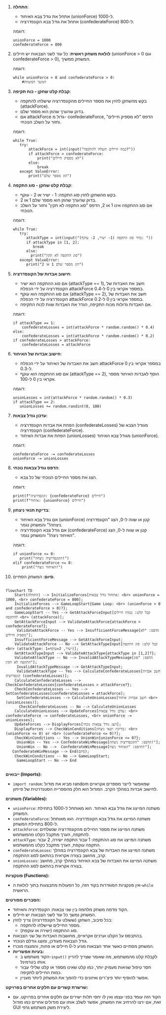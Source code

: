 ## <algorithm>
1. **התחלה**:
   - אתחל את גודל צבא האיחוד (unionForce) ל-1000.
   - אתחל את גודל צבא הקונפדרציה (confederateForce) ל-800.
   
   דוגמה:
   ```
   unionForce = 1000
   confederateForce = 800
   ```
2. **לולאת משחק ראשית**: כל עוד לשני הצבאות יש חיילים (unionForce > 0 וגם confederateForce > 0), המשחק ממשיך.
    
   דוגמה:
   ```
   while unionForce > 0 and confederateForce > 0:
       #המשך המשחק
   ```
3.  **קבלת קלט שחקן - כוח תקיפה**:
    - בקש מהשחקן להזין את מספר החיילים מהקונפדרציה שישלחו להתקפה (attackForce).
    - בדוק שהערך שהוזן הוא מספר שלם.
    - אם attackForce גדול מ- confederateForce, הדפס "לא מספיק חיילים" וחזור על השלב הנוכחי.
    
    דוגמה:
    ```
    while True:
       try:
           attackForce = int(input("כמה חיילים תשלח להתקפה?"))
           if attackForce > confederateForce:
               print("לא מספיק חיילים")
           else:
               break
       except ValueError:
           print("הזן מספר שלם")
    ```
4.  **קבלת קלט שחקן - סוג התקפה**:
    - בקש מהשחקן להזין סוג התקפה: 1 - ישיר או 2 - עוקף.
    - בדוק שהערך שהוזן הוא מספר שלם 1 או 2.
    - אם סוג ההתקפה אינו 1 או 2, הדפס "סוג התקפה לא תקין" וחזור על השלב הנוכחי.

    דוגמה:
    ```
    while True:
       try:
          attackType = int(input("בחר סוג התקפה (1- ישיר, 2- עוקף): "))
          if attackType in [1, 2]:
             break
          else:
            print("סוג התקפה לא תקין")
       except ValueError:
          print("הזן מספר שלם 1 או 2")
    ```
5. **חישוב אבדות של הקונפדרציה**:
   - אם סוג ההתקפה הוא ישיר (attackType == 1), חשב את האבדות של הקונפדרציה על ידי הכפלת attackForce במספר אקראי בין 0 ל-0.4.
   - אם סוג ההתקפה הוא עוקף (attackType == 2), חשב את האבדות של הקונפדרציה על ידי הכפלת attackForce במספר אקראי בין 0 ל-0.2.
   - אם האבדות גדולות מכוח התקיפה, הגדר את האבדות שוות לכוח התקיפה.
   
   דוגמה:
   ```
   if attackType == 1:
       confederateLosses = int(attackForce * random.random() * 0.4)
   else:
       confederateLosses = int(attackForce * random.random() * 0.2)
   if confederateLosses > attackForce:
       confederateLosses = attackForce
   ```
6. **חישוב אבדות של האיחוד**:
   - חשב את האבדות של האיחוד על ידי הכפלת attackForce במספר אקראי בין 0 ל-0.3.
   - אם סוג ההתקפה הוא עוקף (attackType == 2), הוסף לאבדות האיחוד מספר אקראי בין 0 ל-100.
   
   דוגמה:
   ```
   unionLosses = int(attackForce * random.random() * 0.3)
   if attackType == 2:
      unionLosses += random.randint(0, 100)
   ```
7. **עדכון גודל צבאות**:
   - הפחת את אבדות הקונפדרציה (confederateLosses) מגודל הצבא של הקונפדרציה (confederateForce).
   - הפחת את אבדות האיחוד (unionLosses) מגודל צבא האיחוד (unionForce).
   
   דוגמה:
   ```
   confederateForce -= confederateLosses
   unionForce -= unionLosses
   ```
8. **הדפס גודל צבאות נוכחי**:
    - הצג את מספר החיילים הנוכחי של כל צבא.
    
    דוגמה:
    ```
    print(f"קונפדרציה: {confederateForce} חיילים")
    print(f"איחוד: {unionForce} חיילים")
    ```
9. **בדיקת תנאי ניצחון**:
   - אם גודל צבא האיחוד (unionForce) קטן או שווה ל-0, הצג "הקונפדרציה ניצחה!" והמשחק נגמר.
   - אם גודל צבא הקונפדרציה (confederateForce) קטן או שווה ל-0, הצג "האיחוד ניצח!" והמשחק נגמר.
    
    דוגמה:
    ```
    if unionForce <= 0:
       print("הקונפדרציה ניצחה!")
    elif confederateForce <= 0:
        print("האיחוד ניצח!")
    ```
10. **סיום**: המשחק הסתיים.

## <mermaid>
```mermaid
flowchart TD
    Start(התחלה) --> InitializeForces[אתחול גודל צבאות: <br> unionForce = 1000, <br> confederateForce = 800];
    InitializeForces --> GameLoopStart{Game Loop: <br> (unionForce > 0 and confederateForce > 0)?};
    GameLoopStart -- Yes --> GetAttackForceInput[קבל קלט: כמות חיילים להתקפה <br> (attackForce)];
    GetAttackForceInput --> ValidateAttackForce{attackForce > confederateForce?};
     ValidateAttackForce -- Yes --> InsufficientForceMessage[הדפס: "לא מספיק חיילים"];
    InsufficientForceMessage --> GetAttackForceInput;
    ValidateAttackForce -- No --> GetAttackTypeInput[קבל קלט: סוג התקפה <br> (attackType: 1=ישיר, 2=עוקף)];
    GetAttackTypeInput --> ValidateAttackType{attackType in [1,2]?};
    ValidateAttackType -- No --> InvalidAttackTypeMessage[הדפס: "סוג התקפה לא תקין"];
     InvalidAttackTypeMessage --> GetAttackTypeInput;
     ValidateAttackType -- Yes --> CalculateConfederateLosses[חשב אבדות קונפדרציה (confederateLosses)];
    CalculateConfederateLosses --> CheckConfederateLosses{confederateLosses > attackForce?};
    CheckConfederateLosses -- Yes --> SetConfederateLosses[confederateLosses = attackForce];
     SetConfederateLosses --> CalculateUnionLosses[חשב אבדות איחוד <br> (unionLosses)];
      CheckConfederateLosses -- No --> CalculateUnionLosses
    CalculateUnionLosses --> UpdateForces[עדכן גודל צבאות: <br> confederateForce -= confederateLosses, <br> unionForce -= unionLosses];
    UpdateForces --> DisplayForces[הצג גודל צבאות נוכחי];
    DisplayForces --> CheckWinConditions[בדיקת תנאי ניצחון: <br> (unionForce <= 0) or <br> (confederateForce <= 0)?];
    CheckWinConditions -- Yes --> UnionWin{unionForce <= 0?};
     UnionWin -- Yes --> ConfederateWinMessage[הדפס: "הקונפדרציה ניצחה!"];
     UnionWin -- No -->  ConfederateWinMessage[הדפס: "האיחוד ניצח!"];
   ConfederateWinMessage --> End(סיום);
    CheckWinConditions -- No --> GameLoopStart;
     GameLoopStart -- No --> End

```
## <explanation>
**ייבואים (Imports):**
   - `import random`: מביא את מודול random שמאפשר לייצר מספרים אקראיים לחישוב אבדות במהלך הקרב. המודול הוא חלק מהספרייה הסטנדרטית של פייתון.

**משתנים (Variables):**
   - `unionForce`: משתנה המייצג את גודל צבא האיחוד. הוא מאותחל ל-1000 בתחילת המשחק.
   - `confederateForce`: משתנה המייצג את גודל צבא הקונפדרציה. הוא מאותחל ל-800 בתחילת המשחק.
   - `attackForce`: משתנה המייצג את מספר החיילים מהקונפדרציה שנשלחים להתקפה, הערך מתקבל כקלט מהמשתמש.
   - `attackType`: משתנה המייצג את סוג ההתקפה: 1 עבור התקפה ישירה, 2 עבור התקפה עוקפת, הערך מתקבל כקלט מהמשתמש.
   - `confederateLosses`: משתנה המייצג את האבדות של צבא הקונפדרציה במהלך קרב, מחושב בצורה אקראית בהתאם לסוג ההתקפה.
   - `unionLosses`: משתנה המייצג את האבדות של צבא האיחוד במהלך קרב, מחושב בצורה אקראית בהתאם לסוג ההתקפה.
   
**פונקציות (Functions):**
  - אין פונקציות המוגדרות בקוד הזה, כל הפעולות מתבצעות בתוך לולאת ה-`while` הראשית.

**הסברים מפורטים:**
   - הקוד מדמה משחק מלחמה בין שני צבאות: הקונפדרציה והאיחוד.
   - המשחק נמשך כל עוד לשני הצבאות יש חיילים.
   - בכל סיבוב, השחקן (ששולט על הקונפדרציה) צריך להזין:
        - מספר החיילים שיישלחו להתקפה.
        - סוג ההתקפה (ישירה או עוקפת).
   - בהתבסס על הקלט וערכים אקראיים, מחושבות האבדות של שני הצבאות.
   - גודל הצבאות מעודכן, ומוצג גודלם הנוכחי.
   - המשחק מסתיים כאשר אחד הצבאות מגיע ל-0 חיילים או פחות, והמנצח מוכרז.
   - **בעיות אפשריות:**
        - הקוד משתמש ב-`input()` לקבלת קלט מהמשתמש, מה שאומר שצריך להריץ אותו בטרמינל.
        - חסר טיפול שגיאות מעמיק יותר, כמו קלט שאינו מספר או קלט שלילי עבור כמות החיילים לתקיפה.
        - אפשר להוסיף יותר פיצ'רים ואיזונים כדי להפוך את המשחק ליותר מעניין.

**שרשרת קשרים עם חלקים אחרים בפרויקט:**
   - הקוד הזה עומד בפני עצמו ואין לו יחסי תלות ישירים עם חלקים אחרים בפרויקט. עם זאת, אם ירצו להרחיב את המשחק, אפשר לשלב אותו עם מודולים אחרים כמו מודול GUI ליצירת משק משתמש גרפי.